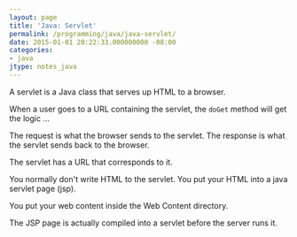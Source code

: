```yaml
---
layout: page
title: 'Java: Servlet'
permalink: /programming/java/java-servlet/
date: 2015-01-01 20:22:33.000000000 -08:00
categories:
- java
jtype: notes_java
---
```


A servlet is a Java class that serves up HTML to a browser.

When a user goes to a URL containing the servlet, the `doGet` method will get the logic ...

The request is what the browser sends to the servlet. The response is what the servlet sends back to the browser.

The servlet has a URL that corresponds to it.

You normally don't write HTML to the servlet. You put your HTML into a java servlet page (jsp).

You put your web content inside the Web Content directory.

The JSP page is actually compiled into a servlet before the server runs it.
